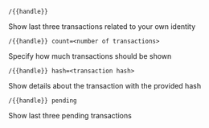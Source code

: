 
`/{{handle}}`  

Show last three transactions related to your own identity

`/{{handle}} count=<number of transactions>`  

Specify how much transactions should be shown

`/{{handle}} hash=<transaction hash>`  

Show details about the transaction with the provided hash

`/{{handle}} pending`  

Show last three pending transactions